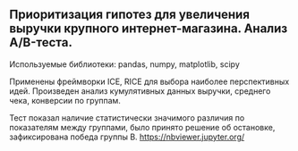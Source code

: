 ## Приоритизация гипотез для увеличения выручки крупного интернет-магазина. Анализ А/B-теста.

Используемые библиотеки: pandas, numpy, matplotlib, scipy

Применены фреймворки ICE, RICE для выбора наиболее перспективных идей. 
Произведен анализ кумулятивных данных выручки, среднего чека, конверсии по группам. 

Тест показал наличие статистически значимого различия по показателям между группами, было принято решение об остановке, зафиксирована победа группы В.
https://nbviewer.jupyter.org/
